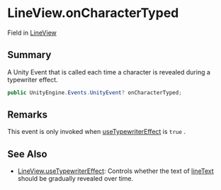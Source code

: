 # LineView.onCharacterTyped

Field in [LineView](/docs/api/csharp/yarn.unity.legacy.lineview.md)

## Summary


A Unity Event that is called each time a character is revealed
during a typewriter effect.


```csharp
public UnityEngine.Events.UnityEvent? onCharacterTyped;
```

## Remarks


This event is only invoked when  <a href="yarn.unity.legacy.lineview.usetypewritereffect.md">useTypewriterEffect</a>  is
`true` .


## See Also

* [LineView.useTypewriterEffect](/docs/api/csharp/yarn.unity.legacy.lineview.usetypewritereffect.md): Controls whether the text of  <a href="yarn.unity.legacy.lineview.linetext.md">lineText</a>  should be gradually revealed over time.

